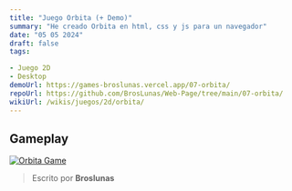 ```yaml
---
title: "Juego Orbita (+ Demo)"
summary: "He creado Orbita en html, css y js para un navegador"
date: "05 05 2024"
draft: false
tags:

- Juego 2D
- Desktop
demoUrl: https://games-broslunas.vercel.app/07-orbita/
repoUrl: https://github.com/BrosLunas/Web-Page/tree/main/07-orbita/
wikiUrl: /wikis/juegos/2d/orbita/
---
```


## Gameplay
[![Orbita Game](/assets/img/games/orbita.png)](/assets/video/gameplay/orbita.mp4)

> Escrito por **Broslunas**